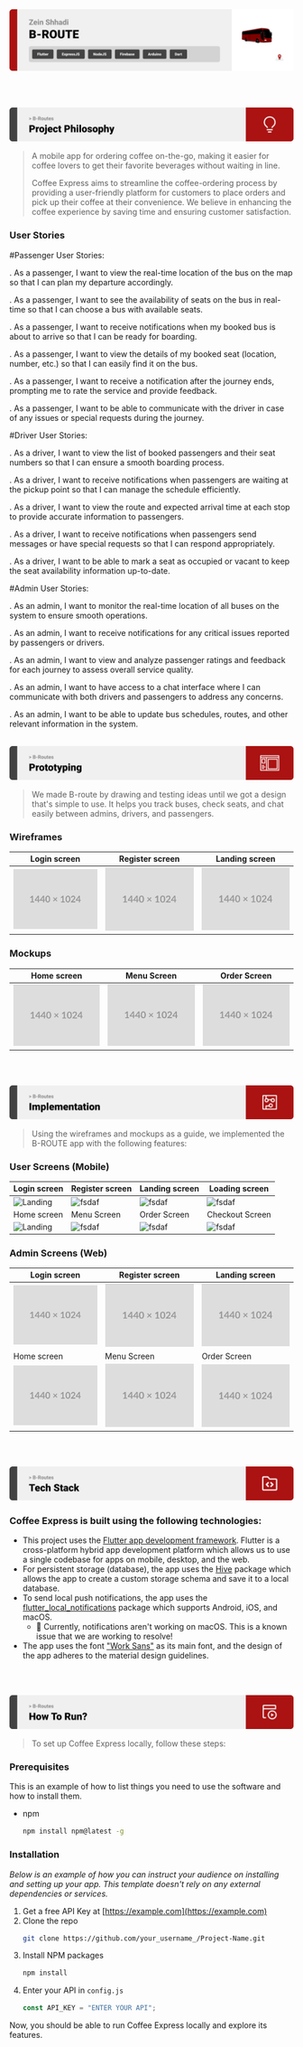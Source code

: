 <img src="./readme/title1.svg"/>

<br><br>

<!-- project philosophy -->
<img src="./readme/title2.svg"/>

> A mobile app for ordering coffee on-the-go, making it easier for coffee lovers to get their favorite beverages without waiting in line.
>
> Coffee Express aims to streamline the coffee-ordering process by providing a user-friendly platform for customers to place orders and pick up their coffee at their convenience. We believe in enhancing the coffee experience by saving time and ensuring customer satisfaction.

### User Stories

#Passenger User Stories:

. As a passenger, I want to view the real-time location of the bus on the map so that I can plan my departure accordingly.

. As a passenger, I want to see the availability of seats on the bus in real-time so that I can choose a bus with available seats.

. As a passenger, I want to receive notifications when my booked bus is about to arrive so that I can be ready for boarding.

. As a passenger, I want to view the details of my booked seat (location, number, etc.) so that I can easily find it on the bus.

. As a passenger, I want to receive a notification after the journey ends, prompting me to rate the service and provide feedback.

. As a passenger, I want to be able to communicate with the driver in case of any issues or special requests during the journey.

#Driver User Stories:

. As a driver, I want to view the list of booked passengers and their seat numbers so that I can ensure a smooth boarding process.

. As a driver, I want to receive notifications when passengers are waiting at the pickup point so that I can manage the schedule efficiently.

. As a driver, I want to view the route and expected arrival time at each stop to provide accurate information to passengers.

. As a driver, I want to receive notifications when passengers send messages or have special requests so that I can respond appropriately.

. As a driver, I want to be able to mark a seat as occupied or vacant to keep the seat availability information up-to-date.

#Admin User Stories:

. As an admin, I want to monitor the real-time location of all buses on the system to ensure smooth operations.

. As an admin, I want to receive notifications for any critical issues reported by passengers or drivers.

. As an admin, I want to view and analyze passenger ratings and feedback for each journey to assess overall service quality.

. As an admin, I want to have access to a chat interface where I can communicate with both drivers and passengers to address any concerns.

. As an admin, I want to be able to update bus schedules, routes, and other relevant information in the system.
<br><br>

<!-- Prototyping -->
<img src="./readme/title3.svg"/>

> We made B-route by drawing and testing ideas until we got a design that's simple to use. It helps you track buses, check seats, and chat easily between admins, drivers, and passengers.

### Wireframes

| Login screen                            | Register screen                       | Landing screen                        |
| --------------------------------------- | ------------------------------------- | ------------------------------------- |
| ![Landing](./readme/demo/1440x1024.png) | ![fsdaf](./readme/demo/1440x1024.png) | ![fsdaf](./readme/demo/1440x1024.png) |

### Mockups

| Home screen                             | Menu Screen                           | Order Screen                          |
| --------------------------------------- | ------------------------------------- | ------------------------------------- |
| ![Landing](./readme/demo/1440x1024.png) | ![fsdaf](./readme/demo/1440x1024.png) | ![fsdaf](./readme/demo/1440x1024.png) |

<br><br>

<!-- Implementation -->
<img src="./readme/title4.svg"/>

> Using the wireframes and mockups as a guide, we implemented the B-ROUTE app with the following features:

### User Screens (Mobile)

| Login screen                              | Register screen                         | Landing screen                          | Loading screen                          |
| ----------------------------------------- | --------------------------------------- | --------------------------------------- | --------------------------------------- |
| ![Landing](https://placehold.co/900x1600) | ![fsdaf](https://placehold.co/900x1600) | ![fsdaf](https://placehold.co/900x1600) | ![fsdaf](https://placehold.co/900x1600) |
| Home screen                               | Menu Screen                             | Order Screen                            | Checkout Screen                         |
| ![Landing](https://placehold.co/900x1600) | ![fsdaf](https://placehold.co/900x1600) | ![fsdaf](https://placehold.co/900x1600) | ![fsdaf](https://placehold.co/900x1600) |

### Admin Screens (Web)

| Login screen                            | Register screen                       | Landing screen                        |
| --------------------------------------- | ------------------------------------- | ------------------------------------- |
| ![Landing](./readme/demo/1440x1024.png) | ![fsdaf](./readme/demo/1440x1024.png) | ![fsdaf](./readme/demo/1440x1024.png) |
| Home screen                             | Menu Screen                           | Order Screen                          |
| ![Landing](./readme/demo/1440x1024.png) | ![fsdaf](./readme/demo/1440x1024.png) | ![fsdaf](./readme/demo/1440x1024.png) |

<br><br>

<!-- Tech stack -->
<img src="./readme/title5.svg"/>

### Coffee Express is built using the following technologies:

- This project uses the [Flutter app development framework](https://flutter.dev/). Flutter is a cross-platform hybrid app development platform which allows us to use a single codebase for apps on mobile, desktop, and the web.
- For persistent storage (database), the app uses the [Hive](https://hivedb.dev/) package which allows the app to create a custom storage schema and save it to a local database.
- To send local push notifications, the app uses the [flutter_local_notifications](https://pub.dev/packages/flutter_local_notifications) package which supports Android, iOS, and macOS.
  - 🚨 Currently, notifications aren't working on macOS. This is a known issue that we are working to resolve!
- The app uses the font ["Work Sans"](https://fonts.google.com/specimen/Work+Sans) as its main font, and the design of the app adheres to the material design guidelines.

<br><br>

<!-- How to run -->
<img src="./readme/title6.svg"/>

> To set up Coffee Express locally, follow these steps:

### Prerequisites

This is an example of how to list things you need to use the software and how to install them.

- npm
  ```sh
  npm install npm@latest -g
  ```

### Installation

_Below is an example of how you can instruct your audience on installing and setting up your app. This template doesn't rely on any external dependencies or services._

1. Get a free API Key at [https://example.com](https://example.com)
2. Clone the repo
   ```sh
   git clone https://github.com/your_username_/Project-Name.git
   ```
3. Install NPM packages
   ```sh
   npm install
   ```
4. Enter your API in `config.js`
   ```js
   const API_KEY = "ENTER YOUR API";
   ```

Now, you should be able to run Coffee Express locally and explore its features.
